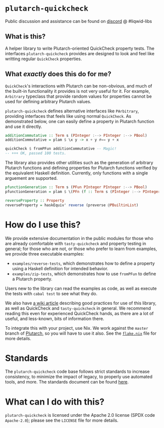 # `plutarch-quickcheck`
Public discussion and assistance can be found on [discord](https://discord.gg/yGkjxrYueB) @ #liqwid-libs

## What is this?

A helper library to write Plutarch-oriented QuickCheck property tests. 
The interfaces `plutarch-quickcheck` provides are designed to look and feel
like writting regular `QuickCheck` properties. 

## What _exactly_ does this do for me?

`QuickCheck`'s interactions with Plutarch can be non-obvious, and much
of the built-in functionality it provides is not very useful for it.
For example, `Arbitrary` typeclass that provide random values for 
properties cannot be used for defining arbitrary Plutarch values.

`plutarch-quickcheck` defines alternative interfaces like
`PArbitrary`, providing interfaces that feels like using normal
`QuickCheck`. As demonstrated below, one can easily define a property
in Plutarch function and use it directly.

```hs
additionCommutative :: Term s (PInteger :--> PInteger :--> PBool)
additionCommutative = plam $ \x y -> x + y #== y + x

quickCheck $ fromPFun additionCommutative -- Magic!
-- +++ OK, passed 100 tests.
```

The library also provides other utilities such as the generation of 
arbitrary Plutarch functions and defining properties for Plutarch functions 
verified by the equivalent Haskell definition. Currently, only functions with 
a single arguement are supported.

```hs
pfunctionGeneration :: Term s (PFun PInteger PInteger :--> PBool)
pfunctionGeneration = plam $ \(PFn (f :: Term s (PInteger :--> PInteger))) -> ...

reverseProperty :: Property
reverseProperty = haskEquiv' reverse (preverse @PBuiltinList)
```

# How do I use this?

We provide extensive documentation in the public modules for those who are
already comfortable with `tasty-quickcheck` and property testing in general; for
those who are not, or those who prefer to learn from examples, we provide three
executable examples:

* `examples/reverse-tests`, which demonstrates how to define a property 
using a Haskell definition for intended behavior.
* `examples/zip-tests`, which demonstrates how to use `fromPFun` to 
define a Plutarch property. 

Users new to the library can read the examples as code, as well as execute the
tests with `cabal test` to see what they do.

We also have [a wiki
article](https://github.com/Liqwid-Labs/plutarch-quickcheck/wiki/Testing-without-tears:-good-practices-and-tips)
describing good practices for use of this library, as well as QuickCheck and
`tasty-quickcheck` in general. We recommend reading this even for experienced
QuickCheck hands, as there are a lot of useful, and less-known, bits of
information there.

To integrate this with your project, use Nix. We work against the `master`
branch of [Plutarch](https://github.com/Plutonomicon/plutarch-plutus), so you will have to use it
also. See the [`flake.nix`](./flake.nix) file for more details.

# Standards

The `plutarch-quickcheck` code base follows strict standards to increase consistency, to minimize
the impact of legacy, to properly use automated tools, and more. The standards document
can be found [here](https://liqwid.notion.site/Coding-Standards-cd3c430e6e444fa292ecc3c57b7d95eb).

# What can I do with this?

`plutarch-quickcheck` is licensed under the Apache 2.0 license (SPDX code
`Apache-2.0`); please see the `LICENSE` file for more details.
